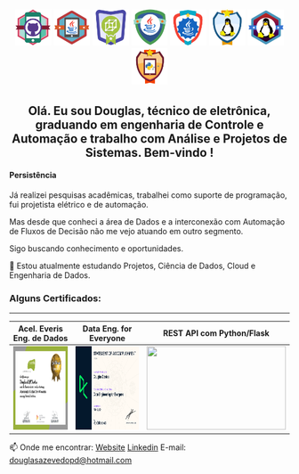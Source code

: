 <h2 align="center">
<img src="https://raw.githubusercontent.com/DodoAz/DodoAz/main/badges/git_github.png" width="65" height="65">
<img src="https://raw.githubusercontent.com/DodoAz/DodoAz/main/badges/collections_streams_java.png" width="65" height="65">
<img src="https://raw.githubusercontent.com/DodoAz/DodoAz/main/badges/estruturas_de_dados.png" width="65" height="65">
<img src="https://raw.githubusercontent.com/DodoAz/DodoAz/main/badges/java_basico.png" width="65" height="65">
<img src="https://raw.githubusercontent.com/DodoAz/DodoAz/main/badges/java_avancado.png" width="65" height="65">
<img src="https://raw.githubusercontent.com/DodoAz/DodoAz/main/badges/shell_script.png" width="65" height="65">
<img src="https://raw.githubusercontent.com/DodoAz/DodoAz/main/badges/linux.png" width="65" height="65">
<img src="https://raw.githubusercontent.com/DodoAz/DodoAz/main/badges/rest_python_flask.png" width="65" height="65">

<h2 align="center"> Olá.
Eu sou Douglas, técnico de eletrônica, graduando em engenharia de Controle e Automação e trabalho com Análise e Projetos de Sistemas.
Bem-vindo ! </h1>


#### **Persistência**

Já realizei pesquisas acadêmicas, trabalhei como suporte de programação, fui projetista elétrico e de automação.

Mas desde que conheci a área de Dados e a interconexão com Automação de Fluxos de Decisão não me vejo atuando em outro segmento.

Sigo buscando conhecimento e oportunidades.

🌱 Estou atualmente estudando Projetos, Ciência de Dados, Cloud e Engenharia de Dados.

### Alguns Certificados:

-------------------------------------------------------------------------------
Acel. Everis Eng. de Dados | Data Eng. for Everyone | REST API com Python/Flask
---------------------------|------------------------|--------------------------
<img src="https://raw.githubusercontent.com/DodoAz/DodoAz/main/certificados/Certificado DIO - Aceleração Everis-1.png" width="250" height="150"> | <img src="https://raw.githubusercontent.com/DodoAz/DodoAz/main/certificados/Datacamp Certificate Data Engineering for Everyone-1.png" width="250" height="150">  | <img src="https://raw.githubusercontent.com/DodoAz/DodoAz/main/certificados/Certificado DIO - Desenvolvimento Avançado Python com Flask e REST API-1.png" width="250" height="150">


 📫 Onde me encontrar:
 [Website](https://dodoaz.github.io)
 [Linkedin](https://www.linkedin.com/in/douglas-dantas-306770173/)
 E-mail: douglasazevedopd@hotmail.com

<!--
**DodoAz/DodoAz** is a ✨ _special_ ✨ repository because its `README.md` (this file) appears on your GitHub profile.

Here are some ideas to get you started:

- 🔭 I’m currently working on ...
- 🌱 I’m currently learning ...
- 👯 I’m looking to collaborate on ...
- 🤔 I’m looking for help with ...
- 💬 Ask me about ...
- 📫 How to reach me: ...
- 😄 Pronouns: ...
- ⚡ Fun fact: ...
-->
